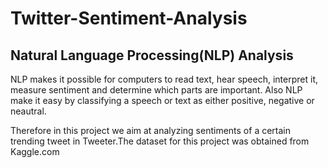 # Twitter-Sentiment-Analysis
## Natural Language Processing(NLP) Analysis
NLP makes it possible for computers to read text, hear speech, interpret it, measure sentiment and determine which parts are important. Also NLP make it easy by classifying a speech or text as either positive, negative or neautral.

Therefore in this project  we aim at analyzing sentiments of a certain trending tweet in Tweeter.The dataset for this project was obtained from Kaggle.com


